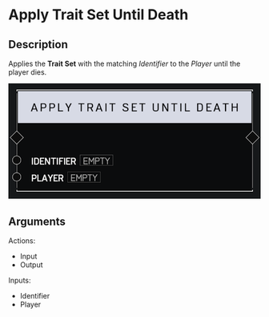 # Apply Trait Set Until Death

## Description

Applies the **Trait Set** with the matching _Identifier_ to the _Player_ until the player dies.

![Apply Trait Set Until Death](../../.gitbook/assets/images/scripting/traits/apply-trait-set-until-death.png)

## Arguments

Actions:

* Input
* Output

Inputs:

* Identifier
* Player
